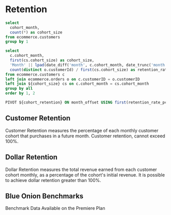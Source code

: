 # Retention

```sql cohort_size
select
  cohort_month,
  count(*) as cohort_size
from ecommerce.customers
group by 1
```

```sql cohort_retention
select
  c.cohort_month,
  first(cs.cohort_size) as cohort_size,
  'Month' || lpad(date_diff('month', c.cohort_month, date_trunc('month', o.invoice_date))::varchar,2,0) || '_pct' as month_offset,
  count(distinct o.customerId) / first(cs.cohort_size) as retention_rate_pct
from ecommerce.customers c
left join ecommerce.orders o on c.customerID = o.customerID
left join ${cohort_size} cs on c.cohort_month = cs.cohort_month
group by all
order by 1, 2
```

```sql cohort_retention_pivot
PIVOT ${cohort_retention} ON month_offset USING first(retention_rate_pct)
```

## Customer Retention

Customer Retention measures the percentage of each monthly customer cohort that purchases in a future month. Customer retention, cannot exceed 100%.

<DataTable data={cohort_retention_pivot} rows=all>
  <Column id='cohort_month' title='Cohort' fmt='mmm yyyy'/>
  <Column id='cohort_size' title='Cohort Size'/>
  <Column id='Month00_pct' fmt='0%' title='0' contentType=colorscale scaleColor=blue colorMax=1 colorMin=0/>
  <Column id='Month01_pct' fmt='0%' title='1' contentType=colorscale scaleColor=blue colorMax=1 colorMin=0/>
  <Column id='Month02_pct' fmt='0%' title='2' contentType=colorscale scaleColor=blue colorMax=1 colorMin=0/>
  <Column id='Month03_pct' fmt='0%' title='3' contentType=colorscale scaleColor=blue colorMax=1 colorMin=0/>
  <Column id='Month04_pct' fmt='0%' title='4' contentType=colorscale scaleColor=blue colorMax=1 colorMin=0/>
  <Column id='Month05_pct' fmt='0%' title='5' contentType=colorscale scaleColor=blue colorMax=1 colorMin=0/>
  <Column id='Month06_pct' fmt='0%' title='6' contentType=colorscale scaleColor=blue colorMax=1 colorMin=0/>
  <Column id='Month07_pct' fmt='0%' title='7' contentType=colorscale scaleColor=blue colorMax=1 colorMin=0/>
  <Column id='Month08_pct' fmt='0%' title='8' contentType=colorscale scaleColor=blue colorMax=1 colorMin=0/>
  <Column id='Month09_pct' fmt='0%' title='9' contentType=colorscale scaleColor=blue colorMax=1 colorMin=0/>
  <Column id='Month10_pct' fmt='0%' title='10' contentType=colorscale scaleColor=blue colorMax=1 colorMin=0/>
  <Column id='Month11_pct' fmt='0%' title='11' contentType=colorscale scaleColor=blue colorMax=1 colorMin=0/>
  <Column id='Month12_pct' fmt='0%' title='12' contentType=colorscale scaleColor=blue colorMax=1 colorMin=0/>
</DataTable>

## Dollar Retention

Dollar Retention measures the total revenue earned from each customer cohort monthly, as a percentage of the cohort's initial revenue. It is possible to achieve dollar retention greater than 100%.

<DataTable data={cohort_retention_pivot} rows=all title="Dollar retention, months">
  <Column id='cohort_month' title='Cohort' fmt='mmm yyyy'/>
  <Column id='cohort_size' title='Cohort Size' fmt='usd'/>
  <Column id='Month00_pct' fmt='0%' title='0' contentType=colorscale scaleColor=blue colorMax=1 colorMin=0/>
  <Column id='Month01_pct' fmt='0%' title='1' contentType=colorscale scaleColor=blue colorMax=1 colorMin=0/>
  <Column id='Month02_pct' fmt='0%' title='2' contentType=colorscale scaleColor=blue colorMax=1 colorMin=0/>
  <Column id='Month03_pct' fmt='0%' title='3' contentType=colorscale scaleColor=blue colorMax=1 colorMin=0/>
  <Column id='Month04_pct' fmt='0%' title='4' contentType=colorscale scaleColor=blue colorMax=1 colorMin=0/>
  <Column id='Month05_pct' fmt='0%' title='5' contentType=colorscale scaleColor=blue colorMax=1 colorMin=0/>
  <Column id='Month06_pct' fmt='0%' title='6' contentType=colorscale scaleColor=blue colorMax=1 colorMin=0/>
  <Column id='Month07_pct' fmt='0%' title='7' contentType=colorscale scaleColor=blue colorMax=1 colorMin=0/>
  <Column id='Month08_pct' fmt='0%' title='8' contentType=colorscale scaleColor=blue colorMax=1 colorMin=0/>
  <Column id='Month09_pct' fmt='0%' title='9' contentType=colorscale scaleColor=blue colorMax=1 colorMin=0/>
  <Column id='Month10_pct' fmt='0%' title='10' contentType=colorscale scaleColor=blue colorMax=1 colorMin=0/>
  <Column id='Month11_pct' fmt='0%' title='11' contentType=colorscale scaleColor=blue colorMax=1 colorMin=0/>
  <Column id='Month12_pct' fmt='0%' title='12' contentType=colorscale scaleColor=blue colorMax=1 colorMin=0/>
</DataTable>

## Blue Onion Benchmarks

<div class="rounded px-2  border-3 border-dashed w-full h-72 border-blue-200 border bg-blue-50 text-lg flex items-center mt-4 font-bold text-blue-900">
<span class="mx-auto">
Benchmark Data Available on the Premiere Plan
</span>
</div>
